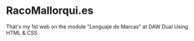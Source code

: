 # RacoMallorqui.es
That's my 1st web on the module "Lenguaje de Marcas" at DAW Dual 
Using HTML & CSS
